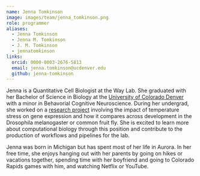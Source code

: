 ```yaml
---
name: Jenna Tomkinson
image: images/team/jenna_tomkinson.png
role: programmer
aliases:
  - Jenna Tomkinson
  - Jenna M. Tomkinson
  - J. M. Tomkinson
  - jennatomkinson
links:
  orcid: 0000-0003-2676-5813
  email: jenna.tomkinson@ucdenver.edu
  github: jenna-tomkinson
---
```


Jenna is a Quantitative Cell Biologist at the Way Lab.
She graduated with her Bachelor of Science in Biology at the [University of Colorado Denver](https://www.ucdenver.edu/) with a minor in Behavorial Cognitive Neuroscience.
During her undergrad, she worked on a [research project](https://symposium.foragerone.com/2022-racas/presentations/45498) involving the impact of temperature stress on gene expression and how it compares across development in the Drosophila melanogaster or common fruit fly.
She is excited to learn more about computational biology through this position and contribute to the production of workflows and pipelines for the lab. 

Jenna was born in Michigan but has spent most of her life in Aurora. 
In her free time, she enjoys hanging out with her parents by going on hikes or vacations together, spending time with her boyfriend and going to Colorado Rapids games with him, and watching Netflix or YouTube. 
